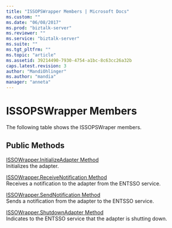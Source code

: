 ```yaml
---
title: "ISSOPSWrapper Members | Microsoft Docs"
ms.custom: ""
ms.date: "06/08/2017"
ms.prod: "biztalk-server"
ms.reviewer: ""
ms.service: "biztalk-server"
ms.suite: ""
ms.tgt_pltfrm: ""
ms.topic: "article"
ms.assetid: 39214490-7930-4754-a1bc-8c63cc26a32b
caps.latest.revision: 3
author: "MandiOhlinger"
ms.author: "mandia"
manager: "anneta"
---
```

# ISSOPSWrapper Members
The following table shows the ISSOPSWraper members.  
  
## Public Methods  
 [ISSOWrapper.InitializeAdapter Method](../core/issowrapper-initializeadapter-method.md)  
 Initializes the adapter.  
  
 [ISSOWrapper.ReceiveNotification Method](../core/issowrapper-receivenotification-method.md)  
 Receives a notification to the adapter from the ENTSSO service.  
  
 [ISSOWrapper.SendNotification Method](../core/issowrapper-sendnotification-method.md)  
 Sends a notification from the adapter to the ENTSSO service.  
  
 [ISSOWrapper.ShutdownAdapter Method](../core/issowrapper-shutdownadapter-method.md)  
 Indicates to the ENTSSO service that the adapter is shutting down.